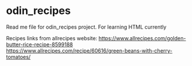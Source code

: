 # odin_recipes

Read me file for odin_recipes project.
For learning HTML currently

Recipes links from allrecipes website:
https://www.allrecipes.com/golden-butter-rice-recipe-8599188
https://www.allrecipes.com/recipe/60616/green-beans-with-cherry-tomatoes/